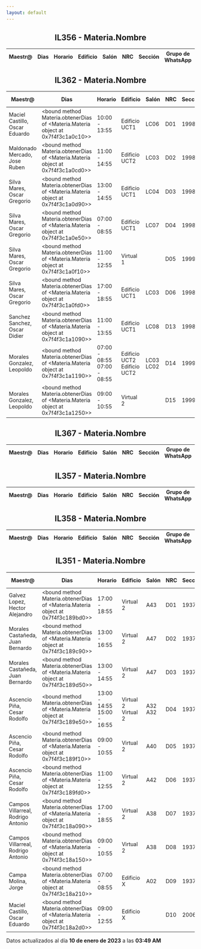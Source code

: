 ```yaml
---
layout: default
---
```


<h2 style="text-align: center;">IL356 - Materia.Nombre</h2>

| Maestr@ | Dias | Horario | Edificio | Salón | NRC | Sección | Grupo de WhatsApp | Eliminada de SIIAU |
| ------- | ---- | ------- | -------- | ----- | --- | ------- | ----------------- | ------------------ |

<h2 style="text-align: center;">IL362 - Materia.Nombre</h2>

| Maestr@ | Dias | Horario | Edificio | Salón | NRC | Sección | Grupo de WhatsApp | Eliminada de SIIAU |
| ------- | ---- | ------- | -------- | ----- | --- | ------- | ----------------- | ------------------ |
| Maciel Castillo, Oscar Eduardo | &lt;bound method Materia.obtenerDias of &lt;Materia.Materia object at 0x7f4f3c1a0c10&gt;&gt; | 10:00 - 13:55 | Edificio UCT1 | LC06 | D01 | 199888 | <a href="https://github.com/lordfriky/grupos_icom/issues/new?labels=grupo&amp;template=add_group.yml&amp;title=%5BBOT%5D+A%C3%B1adir+enlace+de+invitaci%C3%B3n&amp;clave=IL362&amp;nrc=199888" target="_blank"><img src="./res/whatsapp_unavailable.png" width="18px"/> Agregar</a> |  |
| Maldonado Mercado, Jose Ruben | &lt;bound method Materia.obtenerDias of &lt;Materia.Materia object at 0x7f4f3c1a0cd0&gt;&gt; | 11:00 - 14:55 | Edificio UCT2 | LC03 | D02 | 199889 | <a href="https://github.com/lordfriky/grupos_icom/issues/new?labels=grupo&amp;template=add_group.yml&amp;title=%5BBOT%5D+A%C3%B1adir+enlace+de+invitaci%C3%B3n&amp;clave=IL362&amp;nrc=199889" target="_blank"><img src="./res/whatsapp_unavailable.png" width="18px"/> Agregar</a> |  |
| Silva Mares, Oscar Gregorio | &lt;bound method Materia.obtenerDias of &lt;Materia.Materia object at 0x7f4f3c1a0d90&gt;&gt; | 13:00 - 14:55 | Edificio UCT1 | LC04 | D03 | 199890 | <a href="https://github.com/lordfriky/grupos_icom/issues/new?labels=grupo&amp;template=add_group.yml&amp;title=%5BBOT%5D+A%C3%B1adir+enlace+de+invitaci%C3%B3n&amp;clave=IL362&amp;nrc=199890" target="_blank"><img src="./res/whatsapp_unavailable.png" width="18px"/> Agregar</a> |  |
| Silva Mares, Oscar Gregorio | &lt;bound method Materia.obtenerDias of &lt;Materia.Materia object at 0x7f4f3c1a0e50&gt;&gt; | 07:00 - 08:55 | Edificio UCT1 | LC07 | D04 | 199891 | <a href="https://github.com/lordfriky/grupos_icom/issues/new?labels=grupo&amp;template=add_group.yml&amp;title=%5BBOT%5D+A%C3%B1adir+enlace+de+invitaci%C3%B3n&amp;clave=IL362&amp;nrc=199891" target="_blank"><img src="./res/whatsapp_unavailable.png" width="18px"/> Agregar</a> |  |
| Silva Mares, Oscar Gregorio | &lt;bound method Materia.obtenerDias of &lt;Materia.Materia object at 0x7f4f3c1a0f10&gt;&gt; | 11:00 - 12:55 | Virtual 1 |  | D05 | 199902 | <a href="https://github.com/lordfriky/grupos_icom/issues/new?labels=grupo&amp;template=add_group.yml&amp;title=%5BBOT%5D+A%C3%B1adir+enlace+de+invitaci%C3%B3n&amp;clave=IL362&amp;nrc=199902" target="_blank"><img src="./res/whatsapp_unavailable.png" width="18px"/> Agregar</a> |  |
| Silva Mares, Oscar Gregorio | &lt;bound method Materia.obtenerDias of &lt;Materia.Materia object at 0x7f4f3c1a0fd0&gt;&gt; | 17:00 - 18:55 | Edificio UCT1 | LC03 | D06 | 199892 | <a href="https://github.com/lordfriky/grupos_icom/issues/new?labels=grupo&amp;template=add_group.yml&amp;title=%5BBOT%5D+A%C3%B1adir+enlace+de+invitaci%C3%B3n&amp;clave=IL362&amp;nrc=199892" target="_blank"><img src="./res/whatsapp_unavailable.png" width="18px"/> Agregar</a> |  |
| Sanchez Sanchez, Oscar Didier | &lt;bound method Materia.obtenerDias of &lt;Materia.Materia object at 0x7f4f3c1a1090&gt;&gt; | 11:00 - 13:55 | Edificio UCT1 | LC08 | D13 | 199899 | <a href="https://github.com/lordfriky/grupos_icom/issues/new?labels=grupo&amp;template=add_group.yml&amp;title=%5BBOT%5D+A%C3%B1adir+enlace+de+invitaci%C3%B3n&amp;clave=IL362&amp;nrc=199899" target="_blank"><img src="./res/whatsapp_unavailable.png" width="18px"/> Agregar</a> |  |
| Morales Gonzalez, Leopoldo | &lt;bound method Materia.obtenerDias of &lt;Materia.Materia object at 0x7f4f3c1a1190&gt;&gt; | 07:00 - 08:55  07:00 - 08:55 | Edificio UCT2  Edificio UCT2 | LC03  LC02 | D14 | 199900 | <a href="https://github.com/lordfriky/grupos_icom/issues/new?labels=grupo&amp;template=add_group.yml&amp;title=%5BBOT%5D+A%C3%B1adir+enlace+de+invitaci%C3%B3n&amp;clave=IL362&amp;nrc=199900" target="_blank"><img src="./res/whatsapp_unavailable.png" width="18px"/> Agregar</a> |  |
| Morales Gonzalez, Leopoldo | &lt;bound method Materia.obtenerDias of &lt;Materia.Materia object at 0x7f4f3c1a1250&gt;&gt; | 09:00 - 10:55 | Virtual 2 |  | D15 | 199901 | <a href="https://github.com/lordfriky/grupos_icom/issues/new?labels=grupo&amp;template=add_group.yml&amp;title=%5BBOT%5D+A%C3%B1adir+enlace+de+invitaci%C3%B3n&amp;clave=IL362&amp;nrc=199901" target="_blank"><img src="./res/whatsapp_unavailable.png" width="18px"/> Agregar</a> |  |

<h2 style="text-align: center;">IL367 - Materia.Nombre</h2>

| Maestr@ | Dias | Horario | Edificio | Salón | NRC | Sección | Grupo de WhatsApp | Eliminada de SIIAU |
| ------- | ---- | ------- | -------- | ----- | --- | ------- | ----------------- | ------------------ |

<h2 style="text-align: center;">IL357 - Materia.Nombre</h2>

| Maestr@ | Dias | Horario | Edificio | Salón | NRC | Sección | Grupo de WhatsApp | Eliminada de SIIAU |
| ------- | ---- | ------- | -------- | ----- | --- | ------- | ----------------- | ------------------ |

<h2 style="text-align: center;">IL358 - Materia.Nombre</h2>

| Maestr@ | Dias | Horario | Edificio | Salón | NRC | Sección | Grupo de WhatsApp | Eliminada de SIIAU |
| ------- | ---- | ------- | -------- | ----- | --- | ------- | ----------------- | ------------------ |

<h2 style="text-align: center;">IL351 - Materia.Nombre</h2>

| Maestr@ | Dias | Horario | Edificio | Salón | NRC | Sección | Grupo de WhatsApp | Eliminada de SIIAU |
| ------- | ---- | ------- | -------- | ----- | --- | ------- | ----------------- | ------------------ |
| Galvez Lopez, Hector Alejandro | &lt;bound method Materia.obtenerDias of &lt;Materia.Materia object at 0x7f4f3c189bd0&gt;&gt; | 17:00 - 18:55 | Virtual 2 | A43 | D01 | 193721 | <a href="https://github.com/lordfriky/grupos_icom/issues/new?labels=grupo&amp;template=add_group.yml&amp;title=%5BBOT%5D+A%C3%B1adir+enlace+de+invitaci%C3%B3n&amp;clave=IL351&amp;nrc=193721" target="_blank"><img src="./res/whatsapp_unavailable.png" width="18px"/> Agregar</a> |  |
| Morales Castañeda, Juan Bernardo | &lt;bound method Materia.obtenerDias of &lt;Materia.Materia object at 0x7f4f3c189c90&gt;&gt; | 13:00 - 16:55 | Virtual 2 | A47 | D02 | 193747 | <a href="https://github.com/lordfriky/grupos_icom/issues/new?labels=grupo&amp;template=add_group.yml&amp;title=%5BBOT%5D+A%C3%B1adir+enlace+de+invitaci%C3%B3n&amp;clave=IL351&amp;nrc=193747" target="_blank"><img src="./res/whatsapp_unavailable.png" width="18px"/> Agregar</a> |  |
| Morales Castañeda, Juan Bernardo | &lt;bound method Materia.obtenerDias of &lt;Materia.Materia object at 0x7f4f3c189d50&gt;&gt; | 13:00 - 14:55 | Virtual 2 | A47 | D03 | 193748 | <a href="https://github.com/lordfriky/grupos_icom/issues/new?labels=grupo&amp;template=add_group.yml&amp;title=%5BBOT%5D+A%C3%B1adir+enlace+de+invitaci%C3%B3n&amp;clave=IL351&amp;nrc=193748" target="_blank"><img src="./res/whatsapp_unavailable.png" width="18px"/> Agregar</a> |  |
| Ascencio Piña, Cesar Rodolfo | &lt;bound method Materia.obtenerDias of &lt;Materia.Materia object at 0x7f4f3c189e50&gt;&gt; | 13:00 - 14:55  15:00 - 16:55 | Virtual 2  Virtual 2 | A32  A32 | D04 | 193749 | <a href="https://github.com/lordfriky/grupos_icom/issues/new?labels=grupo&amp;template=add_group.yml&amp;title=%5BBOT%5D+A%C3%B1adir+enlace+de+invitaci%C3%B3n&amp;clave=IL351&amp;nrc=193749" target="_blank"><img src="./res/whatsapp_unavailable.png" width="18px"/> Agregar</a> |  |
| Ascencio Piña, Cesar Rodolfo | &lt;bound method Materia.obtenerDias of &lt;Materia.Materia object at 0x7f4f3c189f10&gt;&gt; | 09:00 - 10:55 | Virtual 2 | A40 | D05 | 193750 | <a href="https://github.com/lordfriky/grupos_icom/issues/new?labels=grupo&amp;template=add_group.yml&amp;title=%5BBOT%5D+A%C3%B1adir+enlace+de+invitaci%C3%B3n&amp;clave=IL351&amp;nrc=193750" target="_blank"><img src="./res/whatsapp_unavailable.png" width="18px"/> Agregar</a> |  |
| Ascencio Piña, Cesar Rodolfo | &lt;bound method Materia.obtenerDias of &lt;Materia.Materia object at 0x7f4f3c189fd0&gt;&gt; | 11:00 - 12:55 | Virtual 2 | A42 | D06 | 193751 | <a href="https://github.com/lordfriky/grupos_icom/issues/new?labels=grupo&amp;template=add_group.yml&amp;title=%5BBOT%5D+A%C3%B1adir+enlace+de+invitaci%C3%B3n&amp;clave=IL351&amp;nrc=193751" target="_blank"><img src="./res/whatsapp_unavailable.png" width="18px"/> Agregar</a> |  |
| Campos Villarreal, Rodrigo Antonio | &lt;bound method Materia.obtenerDias of &lt;Materia.Materia object at 0x7f4f3c18a090&gt;&gt; | 17:00 - 18:55 | Virtual 2 | A38 | D07 | 193752 | <a href="https://github.com/lordfriky/grupos_icom/issues/new?labels=grupo&amp;template=add_group.yml&amp;title=%5BBOT%5D+A%C3%B1adir+enlace+de+invitaci%C3%B3n&amp;clave=IL351&amp;nrc=193752" target="_blank"><img src="./res/whatsapp_unavailable.png" width="18px"/> Agregar</a> |  |
| Campos Villarreal, Rodrigo Antonio | &lt;bound method Materia.obtenerDias of &lt;Materia.Materia object at 0x7f4f3c18a150&gt;&gt; | 09:00 - 10:55 | Virtual 2 | A38 | D08 | 193754 | <a href="https://github.com/lordfriky/grupos_icom/issues/new?labels=grupo&amp;template=add_group.yml&amp;title=%5BBOT%5D+A%C3%B1adir+enlace+de+invitaci%C3%B3n&amp;clave=IL351&amp;nrc=193754" target="_blank"><img src="./res/whatsapp_unavailable.png" width="18px"/> Agregar</a> |  |
| Campa Molina, Jorge | &lt;bound method Materia.obtenerDias of &lt;Materia.Materia object at 0x7f4f3c18a210&gt;&gt; | 07:00 - 08:55 | Edificio X | A02 | D09 | 193755 | <a href="https://github.com/lordfriky/grupos_icom/issues/new?labels=grupo&amp;template=add_group.yml&amp;title=%5BBOT%5D+A%C3%B1adir+enlace+de+invitaci%C3%B3n&amp;clave=IL351&amp;nrc=193755" target="_blank"><img src="./res/whatsapp_unavailable.png" width="18px"/> Agregar</a> |  |
| Maciel Castillo, Oscar Eduardo | &lt;bound method Materia.obtenerDias of &lt;Materia.Materia object at 0x7f4f3c18a2d0&gt;&gt; | 09:00 - 12:55 | Edificio X |  | D10 | 200647 | <a href="https://github.com/lordfriky/grupos_icom/issues/new?labels=grupo&amp;template=add_group.yml&amp;title=%5BBOT%5D+A%C3%B1adir+enlace+de+invitaci%C3%B3n&amp;clave=IL351&amp;nrc=200647" target="_blank"><img src="./res/whatsapp_unavailable.png" width="18px"/> Agregar</a> |  |

<p class_="text-center text-muted">Datos actualizados al día <b>10 de enero de 2023</b> a las <b>03:49 AM</b></p>